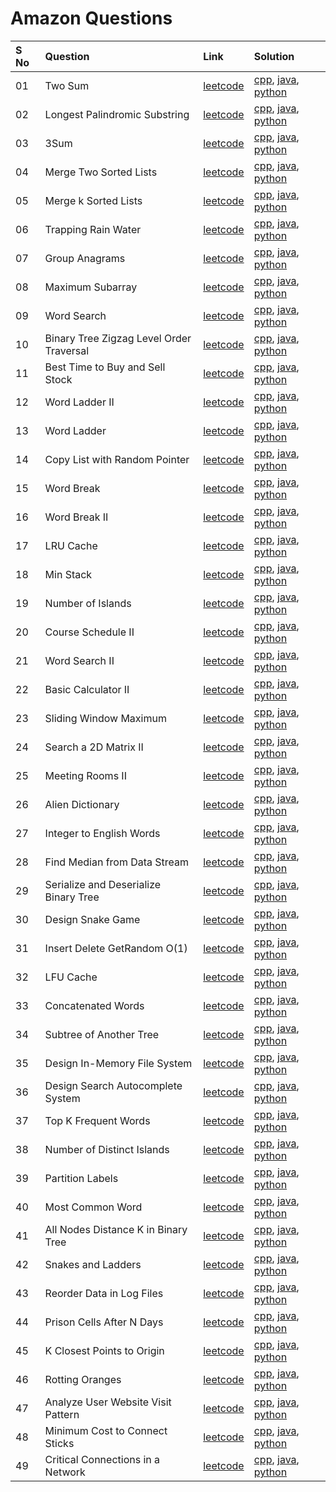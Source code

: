 # Amazon Questions

| S No | Question                                 | Link                                                                               | Solution                      |
| :--- | :--------------------------------------- | :--------------------------------------------------------------------------------- | :---------------------------- |
| 01   | Two Sum                                  | [leetcode](https://leetcode.com/problems/two-sum)                                  | [cpp](), [java](), [python]() |
| 02   | Longest Palindromic Substring            | [leetcode](https://leetcode.com/problems/longest-palindromic-substring)            | [cpp](), [java](), [python]() |
| 03   | 3Sum                                     | [leetcode](https://leetcode.com/problems/3sum)                                     | [cpp](), [java](), [python]() |
| 04   | Merge Two Sorted Lists                   | [leetcode](https://leetcode.com/problems/merge-two-sorted-lists)                   | [cpp](), [java](), [python]() |
| 05   | Merge k Sorted Lists                     | [leetcode](https://leetcode.com/problems/merge-k-sorted-lists)                     | [cpp](), [java](), [python]() |
| 06   | Trapping Rain Water                      | [leetcode](https://leetcode.com/problems/trapping-rain-water)                      | [cpp](), [java](), [python]() |
| 07   | Group Anagrams                           | [leetcode](https://leetcode.com/problems/group-anagrams)                           | [cpp](), [java](), [python]() |
| 08   | Maximum Subarray                         | [leetcode](https://leetcode.com/problems/maximum-subarray)                         | [cpp](), [java](), [python]() |
| 09   | Word Search                              | [leetcode](https://leetcode.com/problems/word-search)                              | [cpp](), [java](), [python]() |
| 10   | Binary Tree Zigzag Level Order Traversal | [leetcode](https://leetcode.com/problems/binary-tree-zigzag-level-order-traversal) | [cpp](), [java](), [python]() |
| 11   | Best Time to Buy and Sell Stock          | [leetcode](https://leetcode.com/problems/best-time-to-buy-and-sell-stock)          | [cpp](), [java](), [python]() |
| 12   | Word Ladder II                           | [leetcode](https://leetcode.com/problems/word-ladder-ii)                           | [cpp](), [java](), [python]() |
| 13   | Word Ladder                              | [leetcode](https://leetcode.com/problems/word-ladder)                              | [cpp](), [java](), [python]() |
| 14   | Copy List with Random Pointer            | [leetcode](https://leetcode.com/problems/copy-list-with-random-pointer)            | [cpp](), [java](), [python]() |
| 15   | Word Break                               | [leetcode](https://leetcode.com/problems/word-break)                               | [cpp](), [java](), [python]() |
| 16   | Word Break II                            | [leetcode](https://leetcode.com/problems/word-break-ii)                            | [cpp](), [java](), [python]() |
| 17   | LRU Cache                                | [leetcode](https://leetcode.com/problems/lru-cache)                                | [cpp](), [java](), [python]() |
| 18   | Min Stack                                | [leetcode](https://leetcode.com/problems/min-stack)                                | [cpp](), [java](), [python]() |
| 19   | Number of Islands                        | [leetcode](https://leetcode.com/problems/number-of-islands)                        | [cpp](), [java](), [python]() |
| 20   | Course Schedule II                       | [leetcode](https://leetcode.com/problems/course-schedule-ii)                       | [cpp](), [java](), [python]() |
| 21   | Word Search II                           | [leetcode](https://leetcode.com/problems/word-search-ii)                           | [cpp](), [java](), [python]() |
| 22   | Basic Calculator II                      | [leetcode](https://leetcode.com/problems/basic-calculator-ii)                      | [cpp](), [java](), [python]() |
| 23   | Sliding Window Maximum                   | [leetcode](https://leetcode.com/problems/sliding-window-maximum)                   | [cpp](), [java](), [python]() |
| 24   | Search a 2D Matrix II                    | [leetcode](https://leetcode.com/problems/search-a-2d-matrix-ii)                    | [cpp](), [java](), [python]() |
| 25   | Meeting Rooms II                         | [leetcode](https://leetcode.com/problems/meeting-rooms-ii)                         | [cpp](), [java](), [python]() |
| 26   | Alien Dictionary                         | [leetcode](https://leetcode.com/problems/alien-dictionary)                         | [cpp](), [java](), [python]() |
| 27   | Integer to English Words                 | [leetcode](https://leetcode.com/problems/integer-to-english-words)                 | [cpp](), [java](), [python]() |
| 28   | Find Median from Data Stream             | [leetcode](https://leetcode.com/problems/find-median-from-data-stream)             | [cpp](), [java](), [python]() |
| 29   | Serialize and Deserialize Binary Tree    | [leetcode](https://leetcode.com/problems/serialize-and-deserialize-binary-tree)    | [cpp](), [java](), [python]() |
| 30   | Design Snake Game                        | [leetcode](https://leetcode.com/problems/design-snake-game)                        | [cpp](), [java](), [python]() |
| 31   | Insert Delete GetRandom O(1)             | [leetcode](https://leetcode.com/problems/insert-delete-getrandom-o1)               | [cpp](), [java](), [python]() |
| 32   | LFU Cache                                | [leetcode](https://leetcode.com/problems/lfu-cache)                                | [cpp](), [java](), [python]() |
| 33   | Concatenated Words                       | [leetcode](https://leetcode.com/problems/concatenated-words)                       | [cpp](), [java](), [python]() |
| 34   | Subtree of Another Tree                  | [leetcode](https://leetcode.com/problems/subtree-of-another-tree)                  | [cpp](), [java](), [python]() |
| 35   | Design In-Memory File System             | [leetcode](https://leetcode.com/problems/design-in-memory-file-system)             | [cpp](), [java](), [python]() |
| 36   | Design Search Autocomplete System        | [leetcode](https://leetcode.com/problems/design-search-autocomplete-system)        | [cpp](), [java](), [python]() |
| 37   | Top K Frequent Words                     | [leetcode](https://leetcode.com/problems/top-k-frequent-words)                     | [cpp](), [java](), [python]() |
| 38   | Number of Distinct Islands               | [leetcode](https://leetcode.com/problems/number-of-distinct-islands)               | [cpp](), [java](), [python]() |
| 39   | Partition Labels                         | [leetcode](https://leetcode.com/problems/partition-labels)                         | [cpp](), [java](), [python]() |
| 40   | Most Common Word                         | [leetcode](https://leetcode.com/problems/most-common-word)                         | [cpp](), [java](), [python]() |
| 41   | All Nodes Distance K in Binary Tree      | [leetcode](https://leetcode.com/problems/all-nodes-distance-k-in-binary-tree)      | [cpp](), [java](), [python]() |
| 42   | Snakes and Ladders                       | [leetcode](https://leetcode.com/problems/snakes-and-ladders)                       | [cpp](), [java](), [python]() |
| 43   | Reorder Data in Log Files                | [leetcode](https://leetcode.com/problems/reorder-data-in-log-files)                | [cpp](), [java](), [python]() |
| 44   | Prison Cells After N Days                | [leetcode](https://leetcode.com/problems/prison-cells-after-n-days)                | [cpp](), [java](), [python]() |
| 45   | K Closest Points to Origin               | [leetcode](https://leetcode.com/problems/k-closest-points-to-origin)               | [cpp](), [java](), [python]() |
| 46   | Rotting Oranges                          | [leetcode](https://leetcode.com/problems/rotting-oranges)                          | [cpp](), [java](), [python]() |
| 47   | Analyze User Website Visit Pattern       | [leetcode](https://leetcode.com/problems/analyze-user-website-visit-pattern)       | [cpp](), [java](), [python]() |
| 48   | Minimum Cost to Connect Sticks           | [leetcode](https://leetcode.com/problems/minimum-cost-to-connect-sticks)           | [cpp](), [java](), [python]() |
| 49   | Critical Connections in a Network        | [leetcode](https://leetcode.com/problems/critical-connections-in-a-network)        | [cpp](), [java](), [python]() |
